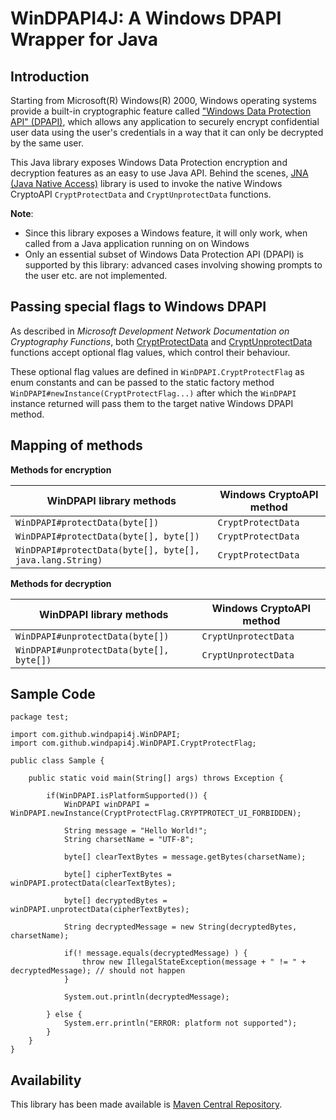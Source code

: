 # WinDPAPI4J: A Windows DPAPI Wrapper for Java

## Introduction

Starting from Microsoft(R) Windows(R) 2000, Windows operating systems provide 
a built-in cryptographic feature called ["Windows Data Protection API" (DPAPI)](https://msdn.microsoft.com/en-us/library/ms995355.aspx), 
which allows any application to securely encrypt confidential user data using 
the user's credentials in a way that it can only be decrypted by the same user.

This Java library exposes Windows Data Protection encryption and decryption
features as an easy to use Java API. Behind the scenes, [JNA (Java Native
Access)](https://github.com/java-native-access/jna/blob/master/www/GettingStarted.md)
library is used to invoke the native  Windows CryptoAPI
`CryptProtectData` and `CryptUnprotectData` functions. 

**Note**:
 * Since this library exposes a Windows feature, it will only work, when called from a Java application running on on Windows
 * Only an essential subset of Windows Data Protection API (DPAPI) is supported  by this library: advanced cases involving showing prompts to the user etc. 
are not implemented.


## Passing special flags to Windows DPAPI

As described in _Microsoft Development Network Documentation on Cryptography
Functions_, both [CryptProtectData](https://msdn.microsoft.com/en-us/library/windows/desktop/aa380882(v=vs.85).aspx) and
[CryptUnprotectData](https://msdn.microsoft.com/en-us/library/windows/desktop/aa380882(v=vs.85).aspx) 
functions accept optional flag values, which control their behaviour. 

These optional flag values are defined in `WinDPAPI.CryptProtectFlag` as enum 
constants and can be passed to the static factory method 
`WinDPAPI#newInstance(CryptProtectFlag...)`
after which the `WinDPAPI` instance returned will pass them to the target native 
Windows DPAPI method.

## Mapping of methods

**Methods for encryption**

| WinDPAPI library methods                                 | Windows CryptoAPI method    |
| -------------------------------------------------------- | --------------------------- |
| `WinDPAPI#protectData(byte[])`                           | `CryptProtectData`          |
| `WinDPAPI#protectData(byte[], byte[])`                   | `CryptProtectData`          |
| `WinDPAPI#protectData(byte[], byte[], java.lang.String)` | `CryptProtectData`          |


**Methods for decryption**

| WinDPAPI library methods                                 | Windows CryptoAPI method    |
| -------------------------------------------------------- | --------------------------- |
| `WinDPAPI#unprotectData(byte[])`                         | `CryptUnprotectData`        |
| `WinDPAPI#unprotectData(byte[], byte[])`                 | `CryptUnprotectData`        |


## Sample Code

```
package test;
  
import com.github.windpapi4j.WinDPAPI;
import com.github.windpapi4j.WinDPAPI.CryptProtectFlag;

public class Sample {

    public static void main(String[] args) throws Exception {

        if(WinDPAPI.isPlatformSupported()) {
            WinDPAPI winDPAPI = WinDPAPI.newInstance(CryptProtectFlag.CRYPTPROTECT_UI_FORBIDDEN);

            String message = "Hello World!";
            String charsetName = "UTF-8";

            byte[] clearTextBytes = message.getBytes(charsetName);

            byte[] cipherTextBytes = winDPAPI.protectData(clearTextBytes);

            byte[] decryptedBytes = winDPAPI.unprotectData(cipherTextBytes);

            String decryptedMessage = new String(decryptedBytes, charsetName);

            if(! message.equals(decryptedMessage) ) {
                throw new IllegalStateException(message + " != " + decryptedMessage); // should not happen
            }

            System.out.println(decryptedMessage);

        } else {
            System.err.println("ERROR: platform not supported");
        }
    }
}
```

## Availability

This library has been made available is [Maven Central Repository](http://search.maven.org/#search%7Cga%7C1%7Cg%3A%22com.github.peter-gergely-horvath%22).  

